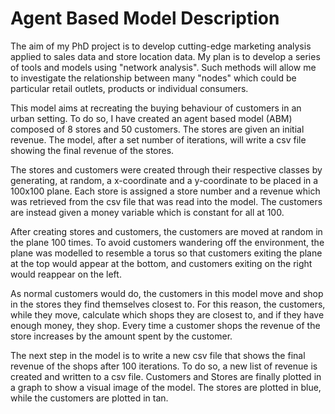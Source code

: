 # Agent Based Model Description

The aim of my PhD project is to develop cutting-edge marketing analysis applied to sales data and store location data. My plan is to develop a series of tools and models using "network analysis". Such methods will allow me to investigate the relationship between many "nodes" which could be particular retail outlets, products or individual consumers.

This model aims at recreating the buying behaviour of customers in an urban setting. To do so, I have created an agent based model (ABM) composed of 8 stores and 50 customers. The stores are given an initial revenue. The model, after a set number of iterations, will write a csv file showing the final revenue of the stores.

The stores and customers were created through their respective classes by generating, at random, a x-coordinate and a y-coordinate to be placed in a 100x100 plane. Each store is assigned a store number and a revenue which was retrieved from the csv file that was read into the model. The customers are instead given a money variable which is constant for all at 100.

After creating stores and customers, the customers are moved at random in the plane 100 times. To avoid customers wandering off the environment, the plane was modelled to resemble a torus so that customers exiting the plane at the top would appear at the bottom, and customers exiting on the right would reappear on the left.

As normal customers would do, the customers in this model move and shop in the stores they find themselves closest to. For this reason, the customers, while they move, calculate which shops they are closest to, and if they have enough money, they shop. Every time a customer shops the revenue of the store increases by the amount spent by the customer.

The next step in the model is to write a new csv file that shows the final revenue of the shops after 100 iterations. To do so, a new list of revenue is created and written to a csv file. Customers and Stores are finally plotted in a graph to show a visual image of the model. The stores are plotted in blue, while the customers are plotted in tan.

